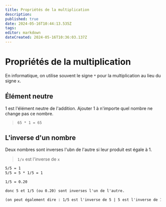 ```yaml
---
title: Propriétés de la multiplication
description: 
published: true
date: 2024-05-16T10:44:13.535Z
tags: 
editor: markdown
dateCreated: 2024-05-16T10:36:03.137Z
---
```


# Propriétés de la multiplication

En informatique, on utilise souvent le signe `*` pour la multiplication au lieu du signe `x`.

## Élément neutre

1 est l'élément neutre de l'addition. Ajouter 1 à n'importe quel nombre ne change pas ce nombre.

> `65 * 1 = 65`

## L'inverse d'un nombre

Deux nombres sont inverses l'ubn de l'autre si leur produit est égale à 1.

> `1/x` est l'inverse de `x`

```txt
5/5 = 1
5/5 = 5 * 1/5 = 1

1/5 = 0.20

donc 5 et 1/5 (ou 0.20) sont inverses l'un de l'autre.

(on peut également dire : 1/5 est l'inverse de 5 | 5 est l'inverse de 1/5.)
```